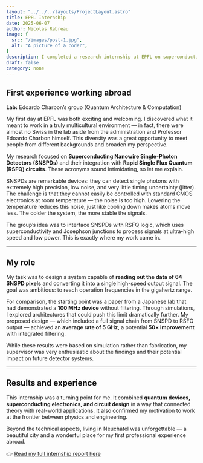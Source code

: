 ```yaml
---
layout: "../../../layouts/ProjectLayout.astro"
title: EPFL Internship
date: 2025-06-07
author: Nicolas Rabreau
image: {
  src: "/images/post-1.jpg",
  alt: "A picture of a coder",
}
description: I completed a research internship at EPFL on superconducting nanowire detectors and quantum electronics integration.
draft: false
category: none
---
```


## First experience working abroad

**Lab:** Edoardo Charbon’s group (Quantum Architecture & Computation)

My first day at EPFL was both exciting and welcoming. I discovered what it meant to work in a truly multicultural environment — in fact, there were almost no Swiss in the lab aside from the administration and Professor Edoardo Charbon himself. This diversity was a great opportunity to meet people from different backgrounds and broaden my perspective.  

My research focused on **Superconducting Nanowire Single-Photon Detectors (SNSPDs)** and their integration with **Rapid Single Flux Quantum (RSFQ) circuits**. These acronyms sound intimidating, so let me explain.  

SNSPDs are remarkable devices: they can detect single photons with extremely high precision, low noise, and very little timing uncertainty (jitter). The challenge is that they cannot easily be controlled with standard CMOS electronics at room temperature — the noise is too high. Lowering the temperature reduces this noise, just like cooling down makes atoms move less. The colder the system, the more stable the signals.  

The group’s idea was to interface SNSPDs with RSFQ logic, which uses superconductivity and Josephson junctions to process signals at ultra-high speed and low power. This is exactly where my work came in.  

---

## My role

My task was to design a system capable of **reading out the data of 64 SNSPD pixels** and converting it into a single high-speed output signal. The goal was ambitious: to reach operation frequencies in the gigahertz range.  

For comparison, the starting point was a paper from a Japanese lab that had demonstrated a **100 MHz device** without filtering. Through simulations, I explored architectures that could push this limit dramatically further. My proposed design — which included a full signal chain from SNSPD to RSFQ output — achieved an **average rate of 5 GHz**, a potential **50× improvement** with integrated filtering.  

While these results were based on simulation rather than fabrication, my supervisor was very enthusiastic about the findings and their potential impact on future detector systems.  

---

## Results and experience

This internship was a turning point for me. It combined **quantum devices, superconducting electronics, and circuit design** in a way that connected theory with real-world applications. It also confirmed my motivation to work at the frontier between physics and engineering.  

Beyond the technical aspects, living in Neuchâtel was unforgettable — a beautiful city and a wonderful place for my first professional experience abroad.  

👉 [Read my full internship report here](/path-to-report.pdf)  

